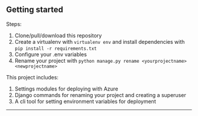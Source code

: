 

## Getting started

Steps:

1. Clone/pull/download this repository
2. Create a virtualenv with `virtualenv env` and install dependencies with `pip install -r requirements.txt`
3. Configure your .env variables
4. Rename your project with `python manage.py rename <yourprojectname> <newprojectname>`

This project includes:

1. Settings modules for deploying with Azure
2. Django commands for renaming your project and creating a superuser
3. A cli tool for setting environment variables for deployment

---
